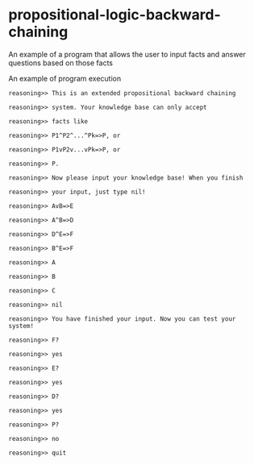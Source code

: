 # propositional-logic-backward-chaining
An example of a program that allows the user to input facts and answer questions based on those facts


An example of program execution


	reasoning>> This is an extended propositional backward chaining

	reasoning>> system. Your knowledge base can only accept

	reasoning>> facts like

	reasoning>> P1^P2^...^Pk=>P, or

	reasoning>> P1vP2v...vPk=>P, or

	reasoning>> P.

	reasoning>> Now please input your knowledge base! When you finish

	reasoning>> your input, just type nil!

	reasoning>> AvB=>E

	reasoning>> A^B=>D

	reasoning>> D^E=>F

	reasoning>> B^E=>F

	reasoning>> A

	reasoning>> B

	reasoning>> C

	reasoning>> nil

	reasoning>> You have finished your input. Now you can test your system!

	reasoning>> F?

	reasoning>> yes

	reasoning>> E?

	reasoning>> yes

	reasoning>> D?

	reasoning>> yes

	reasoning>> P?

	reasoning>> no

	reasoning>> quit
  
